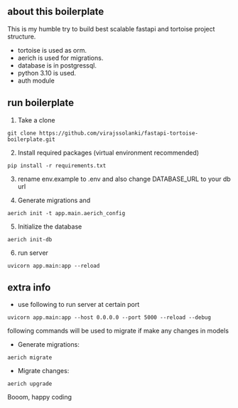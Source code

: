 ## about this boilerplate

This is my humble try to build best scalable fastapi and tortoise project structure. 

- tortoise is used as orm.
- aerich is used for migrations.
- database is in postgressql. 
- python 3.10 is used.
- auth module


## run boilerplate

1. Take a clone
```
git clone https://github.com/virajssolanki/fastapi-tortoise-boilerplate.git
```

2. Install required packages (virtual environment recommended)
```
pip install -r requirements.txt
```

3. rename env.example to .env and also change DATABASE_URL to your db url

4. Generate migrations and 
```
aerich init -t app.main.aerich_config
```

5. Initialize the database
```
aerich init-db
```

6. run server
```
uvicorn app.main:app --reload
```


## extra info

- use following to run server at certain port
```
uvicorn app.main:app --host 0.0.0.0 --port 5000 --reload --debug
```

following commands will be used to migrate if make any changes in models

- Generate migrations:
```
aerich migrate
```

- Migrate changes:
```
aerich upgrade
```


Booom, happy coding
